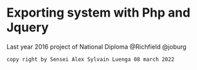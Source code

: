# Exporting system with Php and Jquery
Last year 2016 project of National Diploma @Richfield @joburg
```sh
copy right by Sensei Alex Sylvain Luenga 08 march 2022
```
